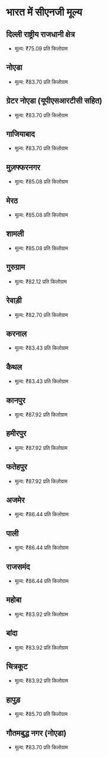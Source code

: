 # भारत में सीएनजी मूल्य

## दिल्ली राष्ट्रीय राजधानी क्षेत्र
- मूल्य: ₹75.09 प्रति किलोग्राम

## नोएडा
- मूल्य: ₹83.70 प्रति किलोग्राम

## ग्रेटर नोएडा (यूपीएसआरटीसी सहित)
- मूल्य: ₹83.70 प्रति किलोग्राम

## गाजियाबाद
- मूल्य: ₹83.70 प्रति किलोग्राम

## मुज़फ्फरनगर
- मूल्य: ₹85.08 प्रति किलोग्राम

## मेरठ
- मूल्य: ₹85.08 प्रति किलोग्राम

## शामली
- मूल्य: ₹85.08 प्रति किलोग्राम

## गुरुग्राम
- मूल्य: ₹82.12 प्रति किलोग्राम

## रेवाड़ी
- मूल्य: ₹82.70 प्रति किलोग्राम

## करनाल
- मूल्य: ₹83.43 प्रति किलोग्राम

## कैथल
- मूल्य: ₹83.43 प्रति किलोग्राम

## कानपुर
- मूल्य: ₹87.92 प्रति किलोग्राम

## हमीरपुर
- मूल्य: ₹87.92 प्रति किलोग्राम

## फतेहपुर
- मूल्य: ₹87.92 प्रति किलोग्राम

## अजमेर
- मूल्य: ₹86.44 प्रति किलोग्राम

## पाली
- मूल्य: ₹86.44 प्रति किलोग्राम

## राजसमंद
- मूल्य: ₹86.44 प्रति किलोग्राम

## महोबा
- मूल्य: ₹83.92 प्रति किलोग्राम

## बांदा
- मूल्य: ₹83.92 प्रति किलोग्राम

## चित्रकूट
- मूल्य: ₹83.92 प्रति किलोग्राम

## हापुड़
- मूल्य: ₹85.70 प्रति किलोग्राम

## गौतमबुद्ध नगर (नोएडा)
- मूल्य: ₹83.70 प्रति किलोग्राम